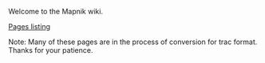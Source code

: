Welcome to the Mapnik wiki.

[Pages listing](_pages)

Note: Many of these pages are in the process of conversion for trac format. Thanks for your patience.
